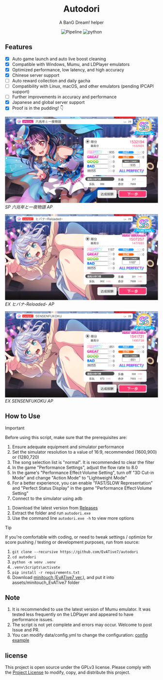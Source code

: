 <div align="center">

# Autodori  

A BanG Dream! helper

![Pipeline](https://img.shields.io/badge/Pipeline-%23454545?logo=paddypower&logoColor=%23FFFFFF)  ![python](https://img.shields.io/badge/Python-3776AB?logo=python&logoColor=white)  
</div>

## Features

- [x] Auto game launch and auto live boost cleaning
- [x] Compatible with Windows, Mumu, and LDPlayer emulators
- [x] Optimized performance, low latency, and high accuracy
- [x] Chinese server support
- [ ] Auto reward collection and daily gacha
- [ ] Compatibility with Linux, macOS, and other emulators (pending IPCAPI support)
- [ ] Further improvements in accuracy and performance
- [x] Japanese and global server support
- [x] Proof is in the pudding! 👇

![ ](./docs/achievements/六兆年.png)  
*SP 六兆年と一夜物語 AP*

![ ](./docs/achievements/火花.png)  
*EX ヒバナ-Reloaded- AP*

![ ](./docs/achievements/SENSENFUKOKU.png)  
*EX SENSENFUKOKU AP*

## How to Use

> [!IMPORTANT]  
> Before using this script, make sure that the prerequisites are:
>
> 1. Ensure adequate equipment and simulator performance
> 1. Set the simulator resolution to a value of 16:9, recommended (1600,900) or (1280,720)
> 1. The song selection list is "normal". It is recommended to clear the filter
> 1. In the game "Performance Settings", adjust the flow rate to 8.0
> 1. In the game's "Performance Effect·Volume Setting", turn off "3D Cut-in Mode" and change "Action Mode" to "Lightweight Mode"
> 1. For a better experience, you can enable "FAST/SLOW Representation" and "Perfect Status Display" in the game "Performance Effect·Volume Setting"
> 1. Connect to the simulator using adb

1. Download the latest version from [Releases](https://github.com/EvATive7/autodori/releases)  
2. Extract the folder and run `autodori.exe`
3. Use the command line `autodori.exe -h` to view more options

> [!TIP]  
> If you're comfortable with coding, or need to tweak settings / optimize for score pushing / testing or development purposes, run from source:  
>
> 1. `git clone --recursive https://github.com/EvATive7/autodori`  
> 2. `cd autodori`  
> 3. `python -m venv .venv`  
> 4. `.venv\Scripts\activate`  
> 5. `pip install -r requirements.txt`
> 6. Download [minitouch (EvATive7 ver.)](https://github.com/EvATive7/minitouch), and put it into assets/minitouch_EvATive7 folder

## Note

1. It is recommended to use the latest version of Mumu emulator. It was tested less frequently on the LDPlayer and appeared to have performance issues.
1. The script is not yet complete and errors may occur. Welcome to post Issue and PR.
1. You can modify data/config.yml to change the configuration: [config example](./docs/config_eg/config.yml)

## license

This project is open source under the GPLv3 license. Please comply with the [Project License](LICENSE) to modify, copy, and distribute this project.  
